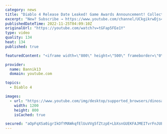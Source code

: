 ```yaml
---
category: news
title: "Diablo 4 Release Date Leaked! Game Awards Announcement! Collector's Edition!"
excerpt: "New? Subscribe → https://www.youtube.com/channel/UCkgikrwDjs4J4U8zdNBV4aA?sub_confirmation=1 ..."
publishedDateTime: 2022-11-25T04:09:10Z
originalUrl: "https://youtube.com/watch?v=tGFap5FEe1Y"
type: video
quality: 134
heat: 134
published: true

featuredContent: "<iframe width=\"800\" height=\"500\" frameborder=\"0\" src=\"https://www.youtube.com/embed/tGFap5FEe1Y\" allow=\"accelerometer; autoplay; encrypted-media; gyroscope; picture-in-picture\" allowfullscreen></iframe>"

provider:
  name: Bannik13
  domain: youtube.com

topics:
  - Diablo 4

images:
  - url: "https://www.youtube.com/img/desktop/supported_browsers/dinosaur.png"
    width: 1200
    height: 800
    isCached: true

secured: "aOpFqXSa0igrIkOfYMAWkqfElUuVVg5fZtzpE+LbXsnGUEKFAJMEITvrFnJUEsz/MC33LLMfZTpivoy8pu7eDp67oqb1kP4M7D/wJyi5KPaqKdCIo6nIH7Wded0MGzmp6zG6e1O20FTtbk+ccer01UgwXwAeVlXJ4JXydBLTws5ewl7Jdr5+t2Xob8+rpuXrKbV1bV7FzY8bwzQrpz+cV5l9+jutwcOalBjI+3yKV5MNfIv30DE7SqkRpk0AElSd7yZbShAk1Yf4ylwlCI6S6aVxtAZgrSjh5o9W/nfTviJLzUFDgqhcTjDz80c8fF5qKJ0bRIztV3lElwj37Ddo973xa9FdsUr3G/MaRdSyXBFsjFWmmJgna3LC/zR22CYz2bIwYQKjUw1ZdZ3bItUgu7JaRzfs8QP+hWkeTzdJ82k=;8pTsVqxmJSltBRqDFFkzcA=="
---
```


